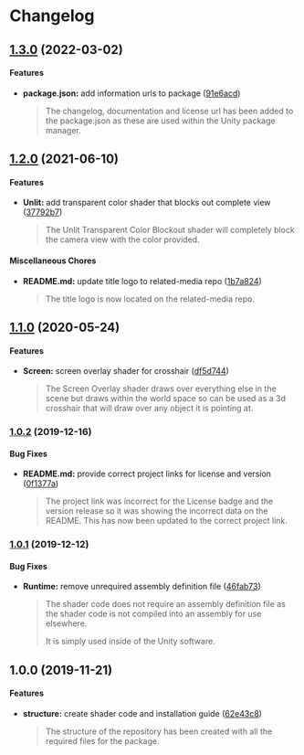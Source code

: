 # Changelog

## [1.3.0](https://github.com/ExtendRealityLtd/Tilia.Utilities.Shaders.Unity/compare/v1.2.0...v1.3.0) (2022-03-02)

#### Features

* **package.json:** add information urls to package ([91e6acd](https://github.com/ExtendRealityLtd/Tilia.Utilities.Shaders.Unity/commit/91e6acd5c7f082304f5be39658c9a9fcd9c11e22))
  > The changelog, documentation and license url has been added to the package.json as these are used within the Unity package manager.

## [1.2.0](https://github.com/ExtendRealityLtd/Tilia.Utilities.Shaders.Unity/compare/v1.1.0...v1.2.0) (2021-06-10)

#### Features

* **Unlit:** add transparent color shader that blocks out complete view ([37792b7](https://github.com/ExtendRealityLtd/Tilia.Utilities.Shaders.Unity/commit/37792b7552688750f2fa9dc9993aa2201a8f9c79))
  > The Unlit Transparent Color Blockout shader will completely block the camera view with the color provided.

#### Miscellaneous Chores

* **README.md:** update title logo to related-media repo ([1b7a824](https://github.com/ExtendRealityLtd/Tilia.Utilities.Shaders.Unity/commit/1b7a82498b9dea43eefa99e2085fd219511f4790))
  > The title logo is now located on the related-media repo.

## [1.1.0](https://github.com/ExtendRealityLtd/Tilia.Utilities.Shaders.Unity/compare/v1.0.2...v1.1.0) (2020-05-24)

#### Features

* **Screen:** screen overlay shader for crosshair ([df5d744](https://github.com/ExtendRealityLtd/Tilia.Utilities.Shaders.Unity/commit/df5d7445c69f50a3908e2204b23023c104d365fa))
  > The Screen Overlay shader draws over everything else in the scene but draws within the world space so can be used as a 3d crosshair that will draw over any object it is pointing at.

### [1.0.2](https://github.com/ExtendRealityLtd/Tilia.Utilities.Shaders.Unity/compare/v1.0.1...v1.0.2) (2019-12-16)

#### Bug Fixes

* **README.md:** provide correct project links for license and version ([0f1377a](https://github.com/ExtendRealityLtd/Tilia.Utilities.Shaders.Unity/commit/0f1377a7edb8248749babea7781735b50dc94914))
  > The project link was incorrect for the License badge and the version release so it was showing the incorrect data on the README. This has now been updated to the correct project link.

### [1.0.1](https://github.com/ExtendRealityLtd/Tilia.Utilities.Shaders.Unity/compare/v1.0.0...v1.0.1) (2019-12-12)

#### Bug Fixes

* **Runtime:** remove unrequired assembly definition file ([46fab73](https://github.com/ExtendRealityLtd/Tilia.Utilities.Shaders.Unity/commit/46fab738a2fee822b818b165131bc585aaaf0d20))
  > The shader code does not require an assembly definition file as the shader code is not compiled into an assembly for use elsewhere.
  > 
  > It is simply used inside of the Unity software.

## 1.0.0 (2019-11-21)

#### Features

* **structure:** create shader code and installation guide ([62e43c8](https://github.com/ExtendRealityLtd/Tilia.Utilities.Shaders.Unity/commit/62e43c8f1fbc8485beebf6a49caa85569ef2ab71))
  > The structure of the repository has been created with all the required files for the package.
